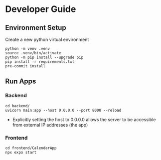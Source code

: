 # Developer Guide

## Environment Setup

Create a new python virtual environment

```
python -m venv .venv
source .venv/bin/activate
python -m pip install --upgrade pip
pip install -r requirements.txt
pre-commit install
```

## Run Apps

### Backend 

```
cd backend/
uvicorn main:app --host 0.0.0.0 --port 8000 --reload
```

- Explicitly setting the host to 0.0.0.0 allows the server to be accessible from external IP addresses (the app)

### Frontend

```
cd frontend/CalendarApp
npx expo start
```

